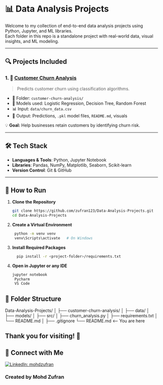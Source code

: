 # 📊 Data Analysis Projects

Welcome to my collection of end-to-end data analysis projects using Python, Jupyter, and ML libraries.  
Each folder in this repo is a standalone project with real-world data, visual insights, and ML modeling.

---

## 🔍 Projects Included

### 1. 🧠 [Customer Churn Analysis](https://github.com/zufran123/Data-Analysis-Projects/tree/main/customer-churn-analysis)
> Predicts customer churn using classification algorithms.

- 📁 Folder: `customer-churn-analysis/`
- 🔧 Models used: Logistic Regression, Decision Tree, Random Forest
- 📊 Input: `data/churn_data.csv`
- 📁 Output: Predictions, `.pkl` model files, `README.md`, visuals

💡 **Goal:** Help businesses retain customers by identifying churn risk.


---

## 🛠️ Tech Stack

- **Languages & Tools**: Python, Jupyter Notebook
- **Libraries**: Pandas, NumPy, Matplotlib, Seaborn, Scikit-learn
- **Version Control**: Git & GitHub

---

## 🚀 How to Run

1. **Clone the Repository**
   ```bash
   git clone https://github.com/zufran123/Data-Analysis-Projects.git
   cd Data-Analysis-Projects
2. **Create a Virtual Environment**
   ```bash
    python -m venv venv
    venv\Scripts\activate   # On Windows
3. **Install Required Packages**
   ```bash
     pip install -r <project-folder>/requirements.txt

4. **Open in Jupyter or any IDE**
    ```bash
    jupyter notebook
     Pycharm
     VS Code

 ## 📂 Folder Structure
 Data-Analysis-Projects/
│
├── customer-churn-analysis/
│   ├── data/
│   ├── models/
│   ├── src/
│   ├── churn_analysis.py
│   ├── requirements.txt
│   └── README.md
│
├── .gitignore
└── README.md  <-- You are here

## Thank you for visiting! 🌟

## 🤝 Connect with Me
 [![LinkedIn: mohdzufran](https://img.shields.io/badge/LinkedIn-mohdzufran-blue?style=flat-square&logo=linkedin)](https://linkedin.com/in/mohdzufran)

### Created by Mohd Zufran 



